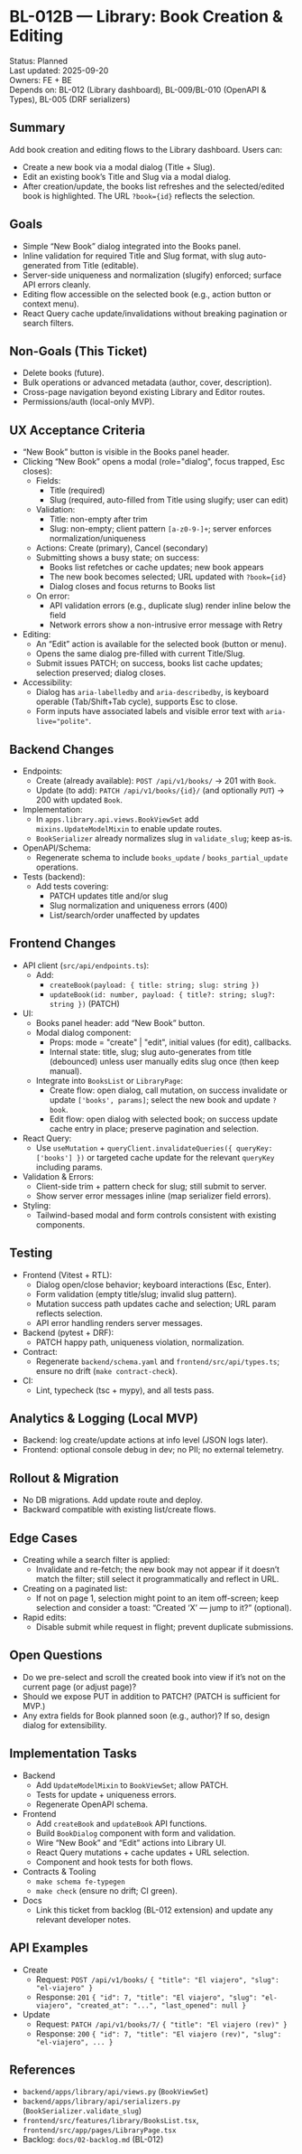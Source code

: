 # BL-012B — Library: Book Creation & Editing

Status: Planned  
Last updated: 2025-09-20  
Owners: FE + BE  
Depends on: BL-012 (Library dashboard), BL-009/BL-010 (OpenAPI & Types), BL-005 (DRF serializers)

## Summary

Add book creation and editing flows to the Library dashboard. Users can:
- Create a new book via a modal dialog (Title + Slug).
- Edit an existing book’s Title and Slug via a modal dialog.
- After creation/update, the books list refreshes and the selected/edited book is highlighted. The URL `?book={id}` reflects the selection.

## Goals

- Simple “New Book” dialog integrated into the Books panel.
- Inline validation for required Title and Slug format, with slug auto-generated from Title (editable).
- Server-side uniqueness and normalization (slugify) enforced; surface API errors cleanly.
- Editing flow accessible on the selected book (e.g., action button or context menu).
- React Query cache update/invalidations without breaking pagination or search filters.

## Non-Goals (This Ticket)

- Delete books (future).
- Bulk operations or advanced metadata (author, cover, description).
- Cross-page navigation beyond existing Library and Editor routes.
- Permissions/auth (local-only MVP).

## UX Acceptance Criteria

- “New Book” button is visible in the Books panel header.
- Clicking “New Book” opens a modal (role="dialog", focus trapped, Esc closes):
  - Fields:
    - Title (required)
    - Slug (required, auto-filled from Title using slugify; user can edit)
  - Validation:
    - Title: non-empty after trim
    - Slug: non-empty; client pattern `[a-z0-9-]+`; server enforces normalization/uniqueness
  - Actions: Create (primary), Cancel (secondary)
  - Submitting shows a busy state; on success:
    - Books list refetches or cache updates; new book appears
    - The new book becomes selected; URL updated with `?book={id}`
    - Dialog closes and focus returns to Books list
  - On error:
    - API validation errors (e.g., duplicate slug) render inline below the field
    - Network errors show a non-intrusive error message with Retry
- Editing:
  - An “Edit” action is available for the selected book (button or menu).
  - Opens the same dialog pre-filled with current Title/Slug.
  - Submit issues PATCH; on success, books list cache updates; selection preserved; dialog closes.
- Accessibility:
  - Dialog has `aria-labelledby` and `aria-describedby`, is keyboard operable (Tab/Shift+Tab cycle), supports Esc to close.
  - Form inputs have associated labels and visible error text with `aria-live="polite"`.

## Backend Changes

- Endpoints:
  - Create (already available): `POST /api/v1/books/` → 201 with `Book`.
  - Update (to add): `PATCH /api/v1/books/{id}/` (and optionally `PUT`) → 200 with updated `Book`.
- Implementation:
  - In `apps.library.api.views.BookViewSet` add `mixins.UpdateModelMixin` to enable update routes.
  - `BookSerializer` already normalizes slug in `validate_slug`; keep as-is.
- OpenAPI/Schema:
  - Regenerate schema to include `books_update` / `books_partial_update` operations.
- Tests (backend):
  - Add tests covering:
    - PATCH updates title and/or slug
    - Slug normalization and uniqueness errors (400)
    - List/search/order unaffected by updates

## Frontend Changes

- API client (`src/api/endpoints.ts`):
  - Add:
    - `createBook(payload: { title: string; slug: string })`
    - `updateBook(id: number, payload: { title?: string; slug?: string })` (PATCH)
- UI:
  - Books panel header: add “New Book” button.
  - Modal dialog component:
    - Props: mode = "create" | "edit", initial values (for edit), callbacks.
    - Internal state: title, slug; slug auto-generates from title (debounced) unless user manually edits slug once (then keep manual).
  - Integrate into `BooksList` or `LibraryPage`:
    - Create flow: open dialog, call mutation, on success invalidate or update `['books', params]`; select the new book and update `?book`.
    - Edit flow: open dialog with selected book; on success update cache entry in place; preserve pagination and selection.
- React Query:
  - Use `useMutation` + `queryClient.invalidateQueries({ queryKey: ['books'] })` or targeted cache update for the relevant `queryKey` including params.
- Validation & Errors:
  - Client-side trim + pattern check for slug; still submit to server.
  - Show server error messages inline (map serializer field errors).
- Styling:
  - Tailwind-based modal and form controls consistent with existing components.

## Testing

- Frontend (Vitest + RTL):
  - Dialog open/close behavior; keyboard interactions (Esc, Enter).
  - Form validation (empty title/slug; invalid slug pattern).
  - Mutation success path updates cache and selection; URL param reflects selection.
  - API error handling renders server messages.
- Backend (pytest + DRF):
  - PATCH happy path, uniqueness violation, normalization.
- Contract:
  - Regenerate `backend/schema.yaml` and `frontend/src/api/types.ts`; ensure no drift (`make contract-check`).
- CI:
  - Lint, typecheck (tsc + mypy), and all tests pass.

## Analytics & Logging (Local MVP)

- Backend: log create/update actions at info level (JSON logs later).
- Frontend: optional console debug in dev; no PII; no external telemetry.

## Rollout & Migration

- No DB migrations. Add update route and deploy.
- Backward compatible with existing list/create flows.

## Edge Cases

- Creating while a search filter is applied:
  - Invalidate and re-fetch; the new book may not appear if it doesn’t match the filter; still select it programmatically and reflect in URL.
- Creating on a paginated list:
  - If not on page 1, selection might point to an item off-screen; keep selection and consider a toast: “Created ‘X’ — jump to it?” (optional).
- Rapid edits:
  - Disable submit while request in flight; prevent duplicate submissions.

## Open Questions

- Do we pre-select and scroll the created book into view if it’s not on the current page (or adjust page)?
- Should we expose PUT in addition to PATCH? (PATCH is sufficient for MVP.)
- Any extra fields for Book planned soon (e.g., author)? If so, design dialog for extensibility.

## Implementation Tasks

- Backend
  - Add `UpdateModelMixin` to `BookViewSet`; allow PATCH.
  - Tests for update + uniqueness errors.
  - Regenerate OpenAPI schema.
- Frontend
  - Add `createBook` and `updateBook` API functions.
  - Build `BookDialog` component with form and validation.
  - Wire “New Book” and “Edit” actions into Library UI.
  - React Query mutations + cache updates + URL selection.
  - Component and hook tests for both flows.
- Contracts & Tooling
  - `make schema fe-typegen`
  - `make check` (ensure no drift; CI green).
- Docs
  - Link this ticket from backlog (BL-012 extension) and update any relevant developer notes.

## API Examples

- Create
  - Request: `POST /api/v1/books/` `{ "title": "El viajero", "slug": "el-viajero" }`
  - Response: `201` `{ "id": 7, "title": "El viajero", "slug": "el-viajero", "created_at": "...", "last_opened": null }`
- Update
  - Request: `PATCH /api/v1/books/7/` `{ "title": "El viajero (rev)" }`
  - Response: `200` `{ "id": 7, "title": "El viajero (rev)", "slug": "el-viajero", ... }`

## References

- `backend/apps/library/api/views.py` (`BookViewSet`)
- `backend/apps/library/api/serializers.py` (`BookSerializer.validate_slug`)
- `frontend/src/features/library/BooksList.tsx`, `frontend/src/app/pages/LibraryPage.tsx`
- Backlog: `docs/02-backlog.md` (BL-012)
